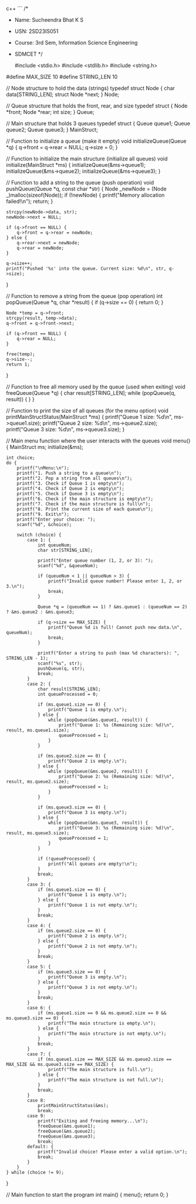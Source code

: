 c++ ```
/\*

- Name: Sucheendra Bhat K S
- USN: 2SD23IS051
- Course: 3rd Sem, Information Science Engineering
- SDMCET
  \*/

  #include <stdio.h>
  #include <stdlib.h>
  #include <string.h>

#define MAX_SIZE 10
#define STRING_LEN 10

// Node structure to hold the data (strings)
typedef struct Node {
char data[STRING_LEN];
struct Node \*next;
} Node;

// Queue structure that holds the front, rear, and size
typedef struct {
Node *front;
Node *rear;
int size;
} Queue;

// Main structure that holds 3 queues
typedef struct {
Queue queue1;
Queue queue2;
Queue queue3;
} MainStruct;

// Function to initialize a queue (make it empty)
void initializeQueue(Queue \*q) {
q->front = q->rear = NULL;
q->size = 0;
}

// Function to initialize the main structure (initialize all queues)
void initialize(MainStruct \*ms) {
initializeQueue(&ms->queue1);
initializeQueue(&ms->queue2);
initializeQueue(&ms->queue3);
}

// Function to add a string to the queue (push operation)
void pushQueue(Queue *q, const char *str) {
Node _newNode = (Node _)malloc(sizeof(Node));
if (!newNode) {
printf("Memory allocation failed!\n");
return;
}

    strcpy(newNode->data, str);
    newNode->next = NULL;

    if (q->front == NULL) {
        q->front = q->rear = newNode;
    } else {
        q->rear->next = newNode;
        q->rear = newNode;
    }

    q->size++;
    printf("Pushed '%s' into the queue. Current size: %d\n", str, q->size);

}

// Function to remove a string from the queue (pop operation)
int popQueue(Queue *q, char *result) {
if (q->size == 0) {
return 0;
}

    Node *temp = q->front;
    strcpy(result, temp->data);
    q->front = q->front->next;

    if (q->front == NULL) {
        q->rear = NULL;
    }

    free(temp);
    q->size--;
    return 1;

}

// Function to free all memory used by the queue (used when exiting)
void freeQueue(Queue \*q) {
char result[STRING_LEN];
while (popQueue(q, result)) {
}
}

// Function to print the size of all queues (for the menu option)
void printMainStructStatus(MainStruct \*ms) {
printf("Queue 1 size: %d\n", ms->queue1.size);
printf("Queue 2 size: %d\n", ms->queue2.size);
printf("Queue 3 size: %d\n", ms->queue3.size);
}

// Main menu function where the user interacts with the queues
void menu() {
MainStruct ms;
initialize(&ms);

    int choice;
    do {
        printf("\nMenu:\n");
        printf("1. Push a string to a queue\n");
        printf("2. Pop a string from all queues\n");
        printf("3. Check if Queue 1 is empty\n");
        printf("4. Check if Queue 2 is empty\n");
        printf("5. Check if Queue 3 is empty\n");
        printf("6. Check if the main structure is empty\n");
        printf("7. Check if the main structure is full\n");
        printf("8. Print the current size of each queue\n");
        printf("9. Exit\n");
        printf("Enter your choice: ");
        scanf("%d", &choice);

        switch (choice) {
            case 1: {
                int queueNum;
                char str[STRING_LEN];

                printf("Enter queue number (1, 2, or 3): ");
                scanf("%d", &queueNum);

                if (queueNum < 1 || queueNum > 3) {
                    printf("Invalid queue number! Please enter 1, 2, or 3.\n");
                    break;
                }

                Queue *q = (queueNum == 1) ? &ms.queue1 : (queueNum == 2) ? &ms.queue2 : &ms.queue3;

                if (q->size == MAX_SIZE) {
                    printf("Queue %d is full! Cannot push new data.\n", queueNum);
                    break;
                }

                printf("Enter a string to push (max %d characters): ", STRING_LEN - 1);
                scanf("%s", str);
                pushQueue(q, str);
                break;
            }
            case 2: {
                char result[STRING_LEN];
                int queueProcessed = 0;

                if (ms.queue1.size == 0) {
                    printf("Queue 1 is empty.\n");
                } else {
                    while (popQueue(&ms.queue1, result)) {
                        printf("Queue 1: %s (Remaining size: %d)\n", result, ms.queue1.size);
                        queueProcessed = 1;
                    }
                }

                if (ms.queue2.size == 0) {
                    printf("Queue 2 is empty.\n");
                } else {
                    while (popQueue(&ms.queue2, result)) {
                        printf("Queue 2: %s (Remaining size: %d)\n", result, ms.queue2.size);
                        queueProcessed = 1;
                    }
                }

                if (ms.queue3.size == 0) {
                    printf("Queue 3 is empty.\n");
                } else {
                    while (popQueue(&ms.queue3, result)) {
                        printf("Queue 3: %s (Remaining size: %d)\n", result, ms.queue3.size);
                        queueProcessed = 1;
                    }
                }

                if (!queueProcessed) {
                    printf("All queues are empty!\n");
                }
                break;
            }
            case 3: {
                if (ms.queue1.size == 0) {
                    printf("Queue 1 is empty.\n");
                } else {
                    printf("Queue 1 is not empty.\n");
                }
                break;
            }
            case 4: {
                if (ms.queue2.size == 0) {
                    printf("Queue 2 is empty.\n");
                } else {
                    printf("Queue 2 is not empty.\n");
                }
                break;
            }
            case 5: {
                if (ms.queue3.size == 0) {
                    printf("Queue 3 is empty.\n");
                } else {
                    printf("Queue 3 is not empty.\n");
                }
                break;
            }
            case 6: {
                if (ms.queue1.size == 0 && ms.queue2.size == 0 && ms.queue3.size == 0) {
                    printf("The main structure is empty.\n");
                } else {
                    printf("The main structure is not empty.\n");
                }
                break;
            }
            case 7: {
                if (ms.queue1.size == MAX_SIZE && ms.queue2.size == MAX_SIZE && ms.queue3.size == MAX_SIZE) {
                    printf("The main structure is full.\n");
                } else {
                    printf("The main structure is not full.\n");
                }
                break;
            }
            case 8:
                printMainStructStatus(&ms);
                break;
            case 9:
                printf("Exiting and freeing memory...\n");
                freeQueue(&ms.queue1);
                freeQueue(&ms.queue2);
                freeQueue(&ms.queue3);
                break;
            default: {
                printf("Invalid choice! Please enter a valid option.\n");
                break;
            }
        }
    } while (choice != 9);

}

// Main function to start the program
int main() {
menu();
return 0;
}

```

```
